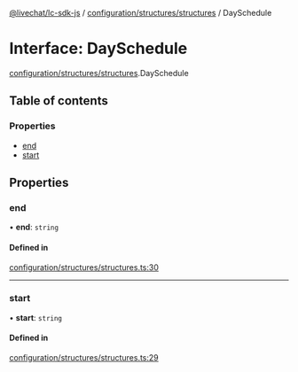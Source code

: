 [@livechat/lc-sdk-js](../README.md) / [configuration/structures/structures](../modules/configuration_structures_structures.md) / DaySchedule

# Interface: DaySchedule

[configuration/structures/structures](../modules/configuration_structures_structures.md).DaySchedule

## Table of contents

### Properties

- [end](configuration_structures_structures.DaySchedule.md#end)
- [start](configuration_structures_structures.DaySchedule.md#start)

## Properties

### end

• **end**: `string`

#### Defined in

[configuration/structures/structures.ts:30](https://github.com/livechat/lc-sdk-js/blob/d267eeb/src/configuration/structures/structures.ts#L30)

___

### start

• **start**: `string`

#### Defined in

[configuration/structures/structures.ts:29](https://github.com/livechat/lc-sdk-js/blob/d267eeb/src/configuration/structures/structures.ts#L29)
